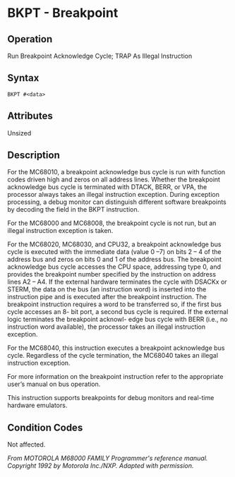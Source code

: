 # BKPT - Breakpoint

## Operation 
Run Breakpoint Acknowledge Cycle; TRAP As Illegal Instruction

## Syntax
```assembly
BKPT #<data>
```

## Attributes
Unsized

## Description
For the MC68010, a breakpoint acknowledge bus cycle is run with function codes driven high and zeros on all address
lines. Whether the breakpoint acknowledge bus cycle is terminated with DTACK, BERR, or VPA, the processor always takes
an illegal instruction exception. During exception processing, a debug monitor can distinguish different software
breakpoints by decoding the field in the BKPT instruction.

For the MC68000 and MC68008, the breakpoint cycle is not run, but an illegal instruction exception is taken.

For the MC68020, MC68030, and CPU32, a breakpoint acknowledge bus cycle is executed with the immediate data
(value 0 –7) on bits 2 – 4 of the address bus and zeros on bits 0 and 1 of the address bus. The breakpoint acknowledge
bus cycle accesses the CPU space, addressing type 0, and provides the breakpoint number specified by the instruction on
address lines A2 – A4. If the external hardware terminates the cycle with DSACKx or STERM, the data on the bus (an
instruction word) is inserted into the instruction pipe and is executed after the breakpoint instruction. The breakpoint
instruction requires a word to be transferred so, if the first bus cycle accesses an 8- bit port, a second bus cycle is
required. If the external logic terminates the breakpoint acknowl- edge bus cycle with BERR (i.e., no instruction word
available), the processor takes an illegal instruction exception.

For the MC68040, this instruction executes a breakpoint acknowledge bus cycle. Regardless of the cycle termination, the
MC68040 takes an illegal instruction exception.

For more information on the breakpoint instruction refer to the appropriate user’s manual on bus operation.

This instruction supports breakpoints for debug monitors and real-time hardware emulators.

## Condition Codes
Not affected.

*From MOTOROLA M68000 FAMILY Programmer's reference manual. Copyright 1992 by Motorola Inc./NXP. Adapted with permission.*